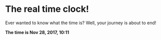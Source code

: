 # The real time clock!

Ever wanted to know what the time is? Well, your journey is about to end!

**The time is Nov 28, 2017, 10:11**